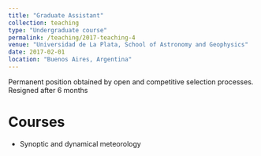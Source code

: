 ```yaml
---
title: "Graduate Assistant"
collection: teaching
type: "Undergraduate course"
permalink: /teaching/2017-teaching-4
venue: "Universidad de La Plata, School of Astronomy and Geophysics"
date: 2017-02-01
location: "Buenos Aires, Argentina"
---
```


Permanent position obtained by open and competitive selection processes. Resigned after 6 months

Courses
======

* Synoptic and dynamical meteorology
